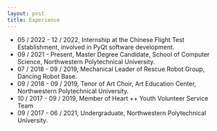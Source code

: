 ```yaml
---
layout: post
title: Experience
---
```


<ul>
<li><t1><span>05 / 2022 - 12 / 2022, Internship at the Chinese Flight Test Establishment, involved in PyQt software development.</span></t1></li>
<li><t1><span>09 / 2021 - Present, Master Degree Candidate, School of Computer Science, Northwestern Polytechnical University.</span></t1></li>
<li><t1><span>07 / 2018 - 09 / 2019, Mechanical Leader of Rescue Robot Group, Dancing Robot Base.</span></t1></li>
<li><t1><span>09 / 2018 - 09 / 2019, Tenor of Art Choir, Art Education Center, Northwestern Polytechnical University.</span></t1></li>
<li><t1><span>10 / 2017 - 09 / 2019, Member of Heart ++ Youth Volunteer Service Team</span></t1></li>
<li><t1><span>09 / 2017 - 06 / 2021, Undergraduate, Northwestern Polytechnical University.</span></t1></li>
</ul>

